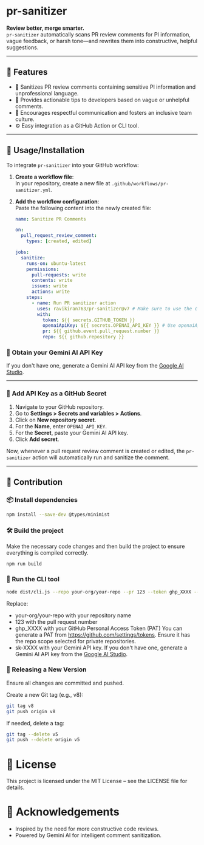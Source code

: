 # pr-sanitizer

**Review better, merge smarter.**  
`pr-sanitizer` automatically scans PR review comments for PI information, vague feedback, or harsh tone—and rewrites them into constructive, helpful suggestions.

---

## 🚀 Features

- 🧼 Sanitizes PR review comments containing sensitive PI information and unprofessional language.
- 🧠 Provides actionable tips to developers based on vague or unhelpful comments.
- 🤝 Encourages respectful communication and fosters an inclusive team culture.
- ⚙️ Easy integration as a GitHub Action or CLI tool.

---


## 🔧 Usage/Installation

To integrate `pr-sanitizer` into your GitHub workflow:

1. **Create a workflow file**:  
   In your repository, create a new file at `.github/workflows/pr-sanitizer.yml`.

2. **Add the workflow configuration**:  
   Paste the following content into the newly created file:

   ```yaml
   name: Sanitize PR Comments

   on:
     pull_request_review_comment:
       types: [created, edited]

   jobs:
     sanitize:
       runs-on: ubuntu-latest
       permissions:
         pull-requests: write
         contents: write
         issues: write
         actions: write
       steps:
         - name: Run PR sanitizer action
           uses: ravikiran763/pr-sanitizer@v7 # Make sure to use the correct version tag
           with:
             token: ${{ secrets.GITHUB_TOKEN }}
             openaiApiKey: ${{ secrets.OPENAI_API_KEY }} # Use openaiApiKey here
             pr: ${{ github.event.pull_request.number }}
             repo: ${{ github.repository }}
   ```

### 🔑 Obtain your Gemini AI API Key

If you don't have one, generate a Gemini AI API key from the [Google AI Studio](https://aistudio.google.com/).

---

### 🔐 Add API Key as a GitHub Secret

1. Navigate to your GitHub repository.
2. Go to **Settings > Secrets and variables > Actions**.
3. Click on **New repository secret**.
4. For the **Name**, enter `OPENAI_API_KEY`.
5. For the **Secret**, paste your Gemini AI API key.
6. Click **Add secret**.

Now, whenever a pull request review comment is created or edited, the `pr-sanitizer` action will automatically run and sanitize the comment.

---

## 🔧 Contribution

### 📦 Install dependencies

```bash
npm install --save-dev @types/minimist
```

### 🛠️ Build the project
Make the necessary code changes and then build the project to ensure everything is compiled correctly.
```bash
npm run build
```

### 🚀 Run the CLI tool
```bash
node dist/cli.js --repo your-org/your-repo --pr 123 --token ghp_XXXX --openaiApiKey sk-XXXX
```
Replace:

- your-org/your-repo with your repository name
- 123 with the pull request number
- ghp_XXXX with your GitHub Personal Access Token (PAT)
You can generate a PAT from https://github.com/settings/tokens.
Ensure it has the repo scope selected for private repositories.
- sk-XXXX with your Gemini API key.
  If you don't have one, generate a Gemini AI API key from the [Google AI Studio](https://aistudio.google.com/).

### 🚀 Releasing a New Version
Ensure all changes are committed and pushed.

Create a new Git tag (e.g., v8):
```bash
git tag v8
git push origin v8
```
If needed, delete a tag:
```bash
git tag --delete v5
git push --delete origin v5
```
# 📄 License

This project is licensed under the MIT License – see the LICENSE file for details.

# 🙏 Acknowledgements

- Inspired by the need for more constructive code reviews.
- Powered by Gemini AI for intelligent comment sanitization.

